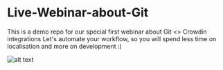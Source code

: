 # Live-Webinar-about-Git
This is a demo repo for our special first webinar about Git &lt;> Crowdin integrations
Let's automate your workflow, so you will spend less time on localisation and more on development :)

![alt text](https://i.ibb.co/kXZGxVq/1.png)
